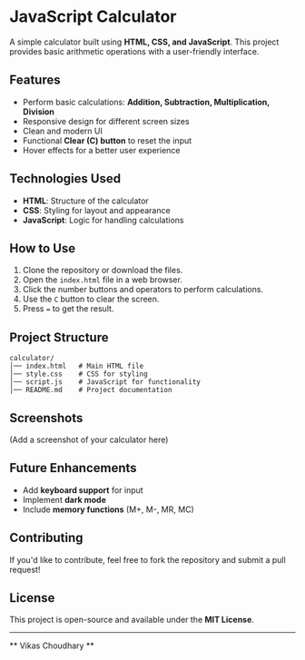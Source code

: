 # JavaScript Calculator

A simple calculator built using **HTML, CSS, and JavaScript**. This project provides basic arithmetic operations with a user-friendly interface.

## Features
- Perform basic calculations: **Addition, Subtraction, Multiplication, Division**
- Responsive design for different screen sizes
- Clean and modern UI
- Functional **Clear (C) button** to reset the input
- Hover effects for a better user experience

## Technologies Used
- **HTML**: Structure of the calculator
- **CSS**: Styling for layout and appearance
- **JavaScript**: Logic for handling calculations

## How to Use
1. Clone the repository or download the files.
2. Open the `index.html` file in a web browser.
3. Click the number buttons and operators to perform calculations.
4. Use the `C` button to clear the screen.
5. Press `=` to get the result.

## Project Structure
```
calculator/
│── index.html   # Main HTML file
│── style.css    # CSS for styling
│── script.js    # JavaScript for functionality
│── README.md    # Project documentation
```

## Screenshots
(Add a screenshot of your calculator here)

## Future Enhancements
- Add **keyboard support** for input
- Implement **dark mode**
- Include **memory functions** (M+, M-, MR, MC)

## Contributing
If you'd like to contribute, feel free to fork the repository and submit a pull request!

## License
This project is open-source and available under the **MIT License**.

---
** Vikas Choudhary **

